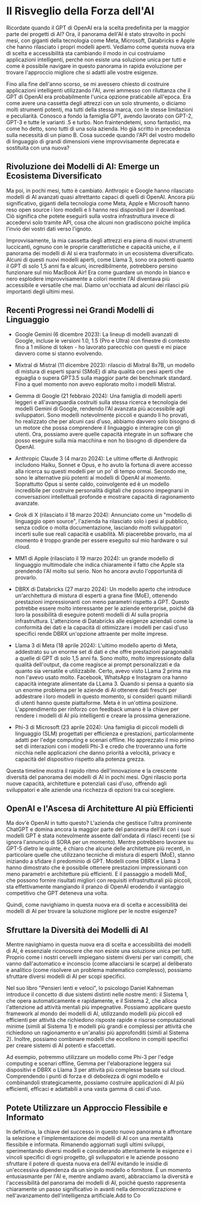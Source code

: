 # Il Risveglio della Forza dell'AI

Ricordate quando il GPT di OpenAI era la scelta predefinita per la maggior parte dei progetti di AI? Ora, il panorama dell'AI è stato stravolto in pochi mesi, con giganti della tecnologia come Meta, Microsoft, Databricks e Apple che hanno rilasciato i propri modelli aperti. Vediamo come questa nuova era di scelta e accessibilità sta cambiando il modo in cui costruiamo applicazioni intelligenti, perché non esiste una soluzione unica per tutti e come è possibile navigare in questo panorama in rapida evoluzione per trovare l'approccio migliore che si adatti alle vostre esigenze.

Fino alla fine dell'anno scorso, se mi avessero chiesto di costruire applicazioni intelligenti utilizzando l'AI, avrei ammesso con riluttanza che il GPT di OpenAI era probabilmente l'unica opzione praticabile all'epoca. Era come avere una cassetta degli attrezzi con un solo strumento, o diciamo molti strumenti potenti, ma tutti della stessa marca, con le stesse limitazioni e peculiarità. Conosco a fondo la famiglia GPT, avendo lavorato con GPT-2, GPT-3 e tutte le varianti .5 e turbo. Non fraintendetemi, sono fantastici, ma come ho detto, sono tutti di una sola azienda. Ho già scritto in precedenza sulla necessità di un piano B. Cosa succede quando l'API del vostro modello di linguaggio di grandi dimensioni viene improvvisamente deprecata e sostituita con una nuova?

## Rivoluzione dei Modelli di AI: Emerge un Ecosistema Diversificato

Ma poi, in pochi mesi, tutto è cambiato. Anthropic e Google hanno rilasciato modelli di AI avanzati quasi altrettanto capaci di quelli di OpenAI. Ancora più significativo, giganti della tecnologia come Meta, Apple e Microsoft hanno reso open source i loro modelli e li hanno resi disponibili per il download. Ciò significa che potete eseguirli sulla vostra infrastruttura invece di accedervi solo tramite API, cosa che alcuni non gradiscono poiché implica l'invio dei vostri dati verso l'ignoto.

Improvvisamente, la mia cassetta degli attrezzi era piena di nuovi strumenti luccicanti, ognuno con le proprie caratteristiche e capacità uniche, e il panorama dei modelli di AI si era trasformato in un ecosistema diversificato. Alcuni di questi nuovi modelli aperti, come Llama 3, sono ora potenti quanto il GPT di solo 1,5 anni fa e alcuni, incredibilmente, potrebbero persino funzionare sul mio MacBook Air! Era come guardare un mondo in bianco e nero esplodere improvvisamente a colori mentre l'AI diventava più accessibile e versatile che mai. Diamo un'occhiata ad alcuni dei rilasci più importanti degli ultimi mesi.

## Recenti Progressi nei Grandi Modelli di Linguaggio

* Google Gemini (6 dicembre 2023): La lineup di modelli avanzati di Google, incluse le versioni 1.0, 1.5 (Pro e Ultra) con finestre di contesto fino a 1 milione di token - ho lavorato parecchio con questi e mi piace davvero come si stanno evolvendo.

* Mixtral di Mistral (11 dicembre 2023): rilascio di Mixtral 8x7B, un modello di mistura di esperti sparsi (SMoE) di alta qualità con pesi aperti che eguaglia o supera GPT3.5 sulla maggior parte dei benchmark standard. Fino a quel momento non avevo esplorato molto i modelli Mistral.

* Gemma di Google (21 febbraio 2024): Una famiglia di modelli aperti leggeri e all'avanguardia costruiti sulla stessa ricerca e tecnologia dei modelli Gemini di Google, rendendo l'AI avanzata più accessibile agli sviluppatori. Sono modelli notevolmente piccoli e quando li ho provati, ho realizzato che per alcuni casi d'uso, abbiamo davvero solo bisogno di un motore che possa comprendere il linguaggio e interagire con gli utenti. Ora, possiamo avere quelle capacità integrate in un software che posso eseguire sulla mia macchina e non ho bisogno di dipendere da OpenAI.

* Anthropic Claude 3 (4 marzo 2024): Le ultime offerte di Anthropic includono Haiku, Sonnet e Opus, e ho avuto la fortuna di avere accesso alla ricerca su questi modelli per un po' di tempo ormai. Secondo me, sono le alternative più potenti ai modelli di OpenAI al momento. Soprattutto Opus si sente caldo, coinvolgente ed è un modello incredibile per costruire personalità digitali che possono impegnarsi in conversazioni intellettuali profonde e mostrare capacità di ragionamento avanzate.

* Grok di X (rilasciato il 18 marzo 2024): Annunciato come un "modello di linguaggio open source", l'azienda ha rilasciato solo i pesi al pubblico, senza codice o molta documentazione, lasciando molti sviluppatori incerti sulle sue reali capacità e usabilità. Mi piacerebbe provarlo, ma al momento è troppo grande per essere eseguito sul mio hardware o sul cloud.

* MM1 di Apple (rilasciato il 19 marzo 2024): un grande modello di linguaggio multimodale che indica chiaramente il fatto che Apple sta prendendo l'AI molto sul serio. Non ho ancora avuto l'opportunità di provarlo.

* DBRX di Databricks (27 marzo 2024): Un modello aperto che introduce un'architettura di mistura di esperti a grana fine (MoE), ottenendo prestazioni impressionanti con meno parametri rispetto a GPT. Questo potrebbe essere molto interessante per le aziende enterprise, poiché dà loro la possibilità di eseguire potenti modelli di AI sulla propria infrastruttura. L'attenzione di Databricks alle esigenze aziendali come la conformità dei dati e la capacità di ottimizzare i modelli per casi d'uso specifici rende DBRX un'opzione attraente per molte imprese.

* Llama 3 di Meta (18 aprile 2024): L'ultimo modello aperto di Meta, addestrato su un enorme set di dati e che offre prestazioni paragonabili a quelle di GPT di solo 1,5 anni fa. Sono molto, molto impressionato dalla qualità dell'output, da come reagisce ai prompt personalizzati e da quanto sia versatile e utilizzabile. Certo, avevo visto LLama 2 prima ma non l'avevo usato molto. Facebook, WhatsApp e Instagram ora hanno capacità integrate alimentate da LLama 3. Quando si pensa a quanto sia un enorme problema per le aziende di AI ottenere dati freschi per addestrare i loro modelli in questo momento, si consideri quanti miliardi di utenti hanno queste piattaforme. Meta è in un'ottima posizione. L'apprendimento per rinforzo con feedback umano è la chiave per rendere i modelli di AI più intelligenti e creare la prossima generazione.

* Phi-3 di Microsoft (23 aprile 2024): Una famiglia di piccoli modelli di linguaggio (SLM) progettati per efficienza e prestazioni, particolarmente adatti per l'edge computing e scenari offline. Ho apprezzato il mio primo set di interazioni con i modelli Phi-3 e credo che troveranno una forte nicchia nelle applicazioni che danno priorità a velocità, privacy e capacità del dispositivo rispetto alla potenza grezza.

Questa timeline mostra il rapido ritmo dell'innovazione e la crescente diversità del panorama dei modelli di AI in pochi mesi. Ogni rilascio porta nuove capacità, architetture e potenziali casi d'uso, offrendo agli sviluppatori e alle aziende una ricchezza di opzioni tra cui scegliere.

## OpenAI e l'Ascesa di Architetture AI più Efficienti

Ma dov'è OpenAI in tutto questo? L'azienda che gestisce l'ultra prominente ChatGPT e domina ancora la maggior parte del panorama dell'AI con i suoi modelli GPT è stata notevolmente assente dall'ondata di rilasci recenti (se si ignora l'annuncio di SORA per un momento). Mentre potrebbero lavorare su GPT-5 dietro le quinte, è chiaro che alcune delle architetture più recenti, in particolare quelle che utilizzano tecniche di mistura di esperti (MoE), stanno iniziando a sfidare il predominio di GPT.
Modelli come DBRX e Llama 3 hanno dimostrato che è possibile ottenere prestazioni impressionanti con meno parametri e architetture più efficienti. E il passaggio a modelli MoE, che possono fornire risultati migliori con requisiti infrastrutturali più piccoli, sta effettivamente mangiando il pranzo di OpenAI erodendo il vantaggio competitivo che GPT deteneva una volta.

Quindi, come navighiamo in questa nuova era di scelta e accessibilità dei modelli di AI per trovare la soluzione migliore per le nostre esigenze?

## Sfruttare la Diversità dei Modelli di AI

Mentre navighiamo in questa nuova era di scelta e accessibilità dei modelli di AI, è essenziale riconoscere che non esiste una soluzione unica per tutti. Proprio come i nostri cervelli impiegano sistemi diversi per vari compiti, che vanno dall'automatico e inconscio (come allacciarsi le scarpe) al deliberato e analitico (come risolvere un problema matematico complesso), possiamo sfruttare diversi modelli di AI per scopi specifici.

Nel suo libro "Pensieri lenti e veloci", lo psicologo Daniel Kahneman introduce il concetto di due sistemi distinti nelle nostre menti: il Sistema 1, che opera automaticamente e rapidamente, e il Sistema 2, che alloca l'attenzione ad attività mentali più impegnative. Possiamo applicare questo framework al mondo dei modelli di AI, utilizzando modelli più piccoli ed efficienti per attività che richiedono risposte rapide e risorse computazionali minime (simili al Sistema 1) e modelli più grandi e complessi per attività che richiedono un ragionamento e un'analisi più approfonditi (simili al Sistema 2).
Inoltre, possiamo combinare modelli che eccellono in compiti specifici per creare sistemi di AI potenti e sfaccettati.

Ad esempio, potremmo utilizzare un modello come Phi-3 per l'edge computing e scenari offline, Gemma per l'elaborazione leggera sui dispositivi e DBRX o Llama 3 per attività più complesse basate sul cloud. Comprendendo i punti di forza e di debolezza di ogni modello e combinandoli strategicamente, possiamo costruire applicazioni di AI più efficienti, efficaci e adattabili a una vasta gamma di casi d'uso.

## Potete Utilizzare un Approccio Flessibile e Informato

In definitiva, la chiave del successo in questo nuovo panorama è affrontare la selezione e l'implementazione dei modelli di AI con una mentalità flessibile e informata. Rimanendo aggiornati sugli ultimi sviluppi, sperimentando diversi modelli e considerando attentamente le esigenze e i vincoli specifici di ogni progetto, gli sviluppatori e le aziende possono sfruttare il potere di questa nuova era dell'AI evitando le insidie di un'eccessiva dipendenza da un singolo modello o fornitore.
È un momento entusiasmante per l'AI e, mentre andiamo avanti, abbracciamo la diversità e l'accessibilità del panorama dei modelli di AI, poiché questo rappresenta chiaramente un passo significativo in avanti nella democratizzazione e nell'avanzamento dell'intelligenza artificiale.Add to Co